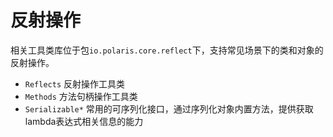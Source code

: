 # 反射操作

相关工具类库位于包`io.polaris.core.reflect`下，支持常见场景下的类和对象的反射操作。

- `Reflects` 反射操作工具类
- `Methods` 方法句柄操作工具类
- `Serializable*` 常用的可序列化接口，通过序列化对象内置方法，提供获取lambda表达式相关信息的能力
